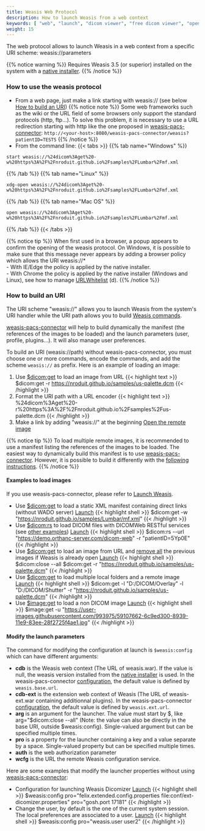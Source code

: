 ```yaml
---
title: Weasis Web Protocol
description: How to launch Weasis from a web context
keywords: [ "web", "launch", "dicom viewer", "free dicom viewer", "open source dicom viewer", "weasis dicom viewer",  "multi-platform dicom viewer", "dicom", "pacs", "pacs viewer" ]
weight: 15
---
```


The web protocol allows to launch Weasis in a web context from a specific URI scheme: weasis://parameters

{{% notice warning %}}
Requires Weasis 3.5 (or superior) installed on the system with a [native installer](../).
{{% /notice %}}

### How to use the weasis protocol

* From a web page, just make a link starting with weasis:// (see below [How to build an URI](#how-to-build-an-uri))
{{% notice note %}}
Some web frameworks such as the wiki or the URL field of some browsers only support the standard protocols (http, ftp...). To solve this problem, it is necessary to use a URL redirection starting with http like the one proposed in <a target="_blank" href="https://github.com/nroduit/weasis-pacs-connector">weasis-pacs-connector</a>: `http://<your-host>:8080/weasis-pacs-connector/weasis?patientID=TESTS`
{{% /notice %}}
* From the command line:
{{< tabs >}}
{{% tab name="Windows" %}}
```shell
start weasis://%24dicom%3Aget%20-w%20https%3A%2F%2Fnroduit.github.io%2Fsamples%2FLumbar%2Fmf.xml
```
{{% /tab %}}
{{% tab name="Linux" %}}
```shell
xdg-open weasis://%24dicom%3Aget%20-w%20https%3A%2F%2Fnroduit.github.io%2Fsamples%2FLumbar%2Fmf.xml
```
{{% /tab %}}
{{% tab name="Mac OS" %}}
```shell
open weasis://%24dicom%3Aget%20-w%20https%3A%2F%2Fnroduit.github.io%2Fsamples%2FLumbar%2Fmf.xml
```
{{% /tab %}}
{{< /tabs >}}

{{% notice tip %}}
When first used in a browser, a popup appears to confirm the opening of the weasis protocol. On Windows, it is possible to make sure that this message never appears by adding a browser policy which allows the URI weasis://\*<br>- With IE/Edge the policy is applied by the native installer.<br>- With Chrome the policy is applied by the native installer (Windows and Linux), see how to manage <a target="_blank" href="https://support.google.com/chrome/a/answer/7532419?hl=en">URLWhitelist</a> (d).
{{% /notice %}}

### How to build an URI

The URI scheme "weasis://" allows you to launch Weasis from the system's URI handler while the URI path allows you to build [Weasis commands](../../basics/commands).

<a target="_blank" href="https://github.com/nroduit/weasis-pacs-connector#launch-weasis">weasis-pacs-connector</a> will help to build dynamically the manifest (the references of the images to be loaded) and the launch parameters (user, profile, plugins...). It will also manage user preferences.

To build an URI (weasis://path) without weasis-pacs-connector, you must choose one or more commands, encode the commands, and add the scheme `weasis://` as prefix. Here is an example of loading an image:

1. Use [$dicom:get](../../basics/commands/#dicomget) to load an image from URL
{{< highlight text >}}
$dicom:get -r https://nroduit.github.io/samples/us-palette.dcm
{{< /highlight >}}
2. Format the URI path with a URL encoder
{{< highlight text >}}
%24dicom%3Aget%20-r%20https%3A%2F%2Fnroduit.github.io%2Fsamples%2Fus-palette.dcm
{{< /highlight >}}
3. Make a link by adding "weasis://" at the beginning
<a  href="weasis://%24dicom%3Aget%20-r%20https%3A%2F%2Fnroduit.github.io%2Fsamples%2Fus-palette.dcm" class="btn btn-default">Open the remote image</a>

{{% notice tip %}}
To load multiple remote images, it is recommended to use a manifest listing the references of the images to be loaded. The easiest way to dynamically build this manifest is to use <a target="_blank" href="https://github.com/nroduit/weasis-pacs-connector">weasis-pacs-connector</a>. However, it is possible to build it differently with the [following instructions](../../basics/customize/integration/#build-an-xml-manifest).
{{% /notice %}}

#### Examples to load images

If you use weasis-pacs-connector, please refer to <a target="_blank" href="https://github.com/nroduit/weasis-pacs-connector#launch-weasis">Launch Weasis</a>.

* Use [$dicom:get](../../basics/commands/#dicomget) to load a static XML manifest containing direct links (without WADO server) <a  href="weasis://%24dicom%3Aget%20-w%20%22https%3A%2F%2Fnroduit.github.io%2Fsamples%2FLumbar%2Fmf.xml%22" class="btn btn-default">Launch</a>
{{< highlight shell >}}
$dicom:get -w "https://nroduit.github.io/samples/Lumbar/mf.xml"
{{< /highlight >}}
* Use [$dicom:rs](../../basics/commands/#dicomrs) to load DICOM files with DICOMWeb RESTful services (see [other examples](../../basics/customize/integration/#download-directly-with-dicomweb-restful-services)) <a  href="weasis://%24dicom%3Ars%20--url%20%22https%3A%2F%2Fdemo.orthanc-server.com%2Fdicom-web%22%20-r%20%22patientID%3D5Yp0E%22" class="btn btn-default">Launch</a>
{{< highlight shell >}}
$dicom:rs --url "https://demo.orthanc-server.com/dicom-web" -r "patientID=5Yp0E"
{{< /highlight >}}
* Use [$dicom:get](../../basics/commands/#dicomget) to load an image from URL and [remove all](../../basics/commands/#dicomclose) the previous images if Weasis is already open <a  href="weasis://%24dicom%3Aclose%20--all%20%24dicom%3Aget%20-r%20%22https%3A%2F%2Fnroduit.github.io%2Fsamples%2Fus-palette.dcm%22" class="btn btn-default">Launch</a>
{{< highlight shell >}}
$dicom:close --all $dicom:get -r "https://nroduit.github.io/samples/us-palette.dcm"
{{< /highlight >}}
* Use [$dicom:get](../../basics/commands/#dicomget) to load multiple local folders and a remote image <a  href="weasis://%24dicom%3Aget%20-l%20%22D%3A%2FDICOM%2FOverlay%22%20-l%20%22D%3A%2FDICOM%2FShutter%22%20-r%20%22https%3A%2F%2Fnroduit.github.io%2Fsamples%2Fus-palette.dcm%22" class="btn btn-default">Launch</a>
{{< highlight shell >}}
$dicom:get -l "D:/DICOM/Overlay" -l "D:/DICOM/Shutter" -r "https://nroduit.github.io/samples/us-palette.dcm"
{{< /highlight >}}
* Use [$image:get](../../basics/commands/#imageget) to load a non DICOM image <a  href="weasis://%24image%3Aget%20-u%20%22https%3A%2F%2Fuser-images.githubusercontent.com%2F993975%2F59107662-6c9ed300-8939-11e9-83ee-28f2725f4ae1.jpg%22" class="btn btn-default">Launch</a>
{{< highlight shell >}}
$image:get -u "https://user-images.githubusercontent.com/993975/59107662-6c9ed300-8939-11e9-83ee-28f2725f4ae1.jpg"
{{< /highlight >}}

#### Modify the launch parameters

The command for modifying the configuration at launch is `$weasis:config` which can have different arguments:

* **cdb** is the Weasis web context (The URL of weasis.war). If the value is null, the weasis version installed from the [native installer](../) is used. In the weasis-pacs-connector <a target="_blank" href="https://github.com/nroduit/weasis-pacs-connector/blob/master/src/main/resources/weasis-pacs-connector.properties">configuration</a>, the default value is defined by `weasis.base.url`.
* **cdb-ext** is the extension web context of Weasis (The URL of weasis-ext.war containing additionnal plugins). In the weasis-pacs-connector <a target="_blank" href="https://github.com/nroduit/weasis-pacs-connector/blob/master/src/main/resources/weasis-pacs-connector.properties">configuration</a>, the default value is defined by `weasis.ext.url`.
* **arg** is an argument for the launcher. The value must start by $, like arg="$dicom:close --all" (Note: the value can also be directly in the base URI, outside $weasis:config). Single-valued argument but can be specified multiple times.
* **pro** is a property for the launcher containing a key and a value separate by a space. Single-valued property but can be specified multiple times.
* **auth** is the web authorization parameter
* **wcfg** is the URL the remote Weasis configuration service.

Here are some examples that modify the launcher properties without using <a target="_blank" href="https://github.com/nroduit/weasis-pacs-connector#launch-weasis">weasis-pacs-connector</a>:

* Configuration for launching Weasis Dicomizer <a  href="weasis://%24weasis%3Aconfig%20pro%3D%22felix.extended.config.properties%20file%3Aconf%2Fext-dicomizer.properties%22%20pro%3D%22gosh.port%2017181%22" class="btn btn-default">Launch</a>
{{< highlight shell >}}
$weasis:config pro="felix.extended.config.properties file:conf/ext-dicomizer.properties" pro="gosh.port 17181"
{{< /highlight >}}
* Change the user, by default is the one of the current system session. The local preferences are associated to a user. <a  href="weasis://%24weasis%3Aconfig%20pro%3D%22weasis.user%20user2%22" class="btn btn-default">Launch</a>
{{< highlight shell >}}
$weasis:config pro="weasis.user user2"
{{< /highlight >}}
